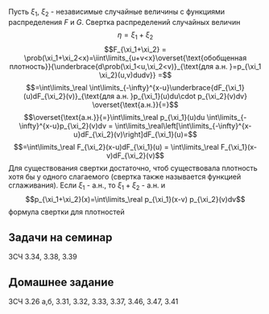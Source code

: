 Пусть $\xi_1$, $\xi_2$ - независимые случайные величины с функциями распределения $F$ и $G$.
Свертка распределений случайных величин
$$\eta=\xi_1+\xi_2$$
$$F_{\xi_1+\xi_2} = \prob(\xi_1+\xi_2<x)=\iint\limits_{u+v<x}\overset{\text{обобщенная плотность}}{\underbrace{d\prob(\xi_1<u,\xi_2<v)}_{\text{для а.н. }=p_{\xi_1 \xi_2}(u,v)dudv}} =$$
$$=\int\limits_\real \int\limits_{-\infty}^{x-u}\underbrace{dF_{\xi_1}(u)dF_{\xi_2}(v)}_{\text{для а.н. }p_{\xi_1}(u)du\cdot p_{\xi_2}(v)dv} \overset{\text{а.н.}}{=}$$
$$\overset{\text{а.н.}}{=}\int\limits_\real p_{\xi_1}(u)du \int\limits_{-\infty}^{x-u}p_{\xi_2}(v)dv = \int\limits_\real\left[\int\limits_{-\infty}^{x-u}dF_{\xi_2}(v)\right]dF_{\xi_1}(u)=$$
$$=\int\limits_\real F_{\xi_2}(x-u)dF_{\xi_1}(u) = \int\limits_\real F_{\xi_1}(x-v)dF_{\xi_2}(v)$$
Для существования свертки достаточно, чтоб существовала плотность хотя бы у одного слагаемого (свертка также называется функцией сглаживания).
Если $\xi_1$ - а.н., то $\xi_1+\xi_2$ - а.н. и
$$p_{\xi_1+\xi_2}(x)=\int\limits_\real p_{\xi_1}(x-v) p_{\xi_2}(v)dv$$
формула свертки для плотностей
## Задачи на семинар

ЗСЧ 3.34, 3.38, 3.39

## Домашнее задание

ЗСЧ 3.26 а,б, 3.31, 3.32, 3.33, 3.37, 3.46, 3.47, 3.41